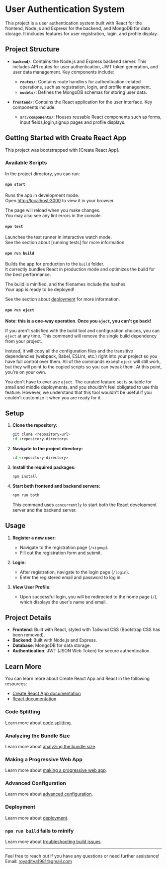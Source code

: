 
# User Authentication System

This project is a user authentication system built with React for the frontend, Node.js and Express for the backend, and MongoDB for data storage. It includes features for user registration, login, and profile display.

## Project Structure

- **`backend/`**: Contains the Node.js and Express backend server. This includes API routes for user authentication, JWT token generation, and user data management. Key components include:
  - **`routes/`**: Contains route handlers for authentication-related operations, such as registration, login, and profile management.
  - **`models/`**: Defines the MongoDB schemas for storing user data.

- **`frontend/`**: Contains the React application for the user interface. Key components include:
  - **`src/components/`**: Houses reusable React components such as forms, input fields,login,signup pages and profile displays.

## Getting Started with Create React App

This project was bootstrapped with [Create React App].

### Available Scripts

In the project directory, you can run:

#### `npm start`

Runs the app in development mode.\
Open [http://localhost:3000](http://localhost:3000) to view it in your browser.

The page will reload when you make changes.\
You may also see any lint errors in the console.

#### `npm test`

Launches the test runner in interactive watch mode.\
See the section about [running tests] for more information.

#### `npm run build`

Builds the app for production to the `build` folder.\
It correctly bundles React in production mode and optimizes the build for the best performance.

The build is minified, and the filenames include the hashes.\
Your app is ready to be deployed!

See the section about [deployment](https://facebook.github.io/create-react-app/docs/deployment) for more information.

#### `npm run eject`

**Note: this is a one-way operation. Once you `eject`, you can't go back!**

If you aren't satisfied with the build tool and configuration choices, you can `eject` at any time. This command will remove the single build dependency from your project.

Instead, it will copy all the configuration files and the transitive dependencies (webpack, Babel, ESLint, etc.) right into your project so you have full control over them. All of the commands except `eject` will still work, but they will point to the copied scripts so you can tweak them. At this point, you're on your own.

You don't have to ever use `eject`. The curated feature set is suitable for small and middle deployments, and you shouldn't feel obligated to use this feature. However, we understand that this tool wouldn't be useful if you couldn't customize it when you are ready for it.

## Setup

1. **Clone the repository:**

    ```bash
    git clone <repository-url>
    cd <repository-directory>
    ```

2. **Navigate to the project directory:**

    ```bash
    cd <repository-directory>
    ```

3. **Install the required packages:**

    ```bash
    npm install
    ```

4. **Start both frontend and backend servers:**

    ```bash
    npm run both
    ```

    This command uses `concurrently` to start both the React development server and the backend server.

## Usage

1. **Register a new user:**
   - Navigate to the registration page (`/signup`).
   - Fill out the registration form and submit.

2. **Login:**
   - After registration, navigate to the login page (`/login`).
   - Enter the registered email and password to log in.

3. **View User Profile:**
   - Upon successful login, you will be redirected to the home page (`/`), which displays the user's name and email.

## Project Details

- **Frontend**: Built with React, styled with Tailwind CSS (Bootstrap CSS has been removed).
- **Backend**: Built with Node.js and Express.
- **Database**: MongoDB for data storage.
- **Authentication**: JWT (JSON Web Token) for secure authentication.

## Learn More

You can learn more about Create React App and React in the following resources:

- [Create React App documentation](https://facebook.github.io/create-react-app/docs/getting-started)
- [React documentation](https://reactjs.org/)

### Code Splitting

Learn more about [code splitting](https://facebook.github.io/create-react-app/docs/code-splitting).

### Analyzing the Bundle Size

Learn more about [analyzing the bundle size](https://facebook.github.io/create-react-app/docs/analyzing-the-bundle-size).

### Making a Progressive Web App

Learn more about [making a progressive web app](https://facebook.github.io/create-react-app/docs/making-a-progressive-web-app).

### Advanced Configuration

Learn more about [advanced configuration](https://facebook.github.io/create-react-app/docs/advanced-configuration).

### Deployment

Learn more about [deployment](https://facebook.github.io/create-react-app/docs/deployment).

### `npm run build` fails to minify

Learn more about [troubleshooting build issues](https://facebook.github.io/create-react-app/docs/troubleshooting#npm-run-build-fails-to-minify).


---

Feel free to reach out if you have any questions or need further assistance!
Email: royaditya1981@gmail.com
